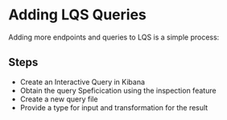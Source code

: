 # Adding LQS Queries

Adding more endpoints and queries to LQS is a simple process:

## Steps

- Create an Interactive Query in Kibana
- Obtain the query Speficication using the inspection feature
- Create a new query file
- Provide a type for input and transformation for the result
